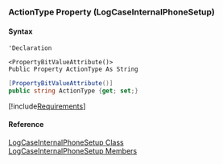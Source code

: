 ﻿### ActionType Property (LogCaseInternalPhoneSetup)

#### Syntax

```vbnet
'Declaration

<PropertyBitValueAttribute()>
Public Property ActionType As String
```

```csharp
[PropertyBitValueAttribute()]
public string ActionType {get; set;}
```

[!include[Requirements](../partials/requirements.md)]

#### Reference

[LogCaseInternalPhoneSetup Class](FChoice.Toolkits.Clarify~FChoice.Toolkits.Clarify.Support.LogCaseInternalPhoneSetup.md)  
[LogCaseInternalPhoneSetup Members](FChoice.Toolkits.Clarify~FChoice.Toolkits.Clarify.Support.LogCaseInternalPhoneSetup_members.md)